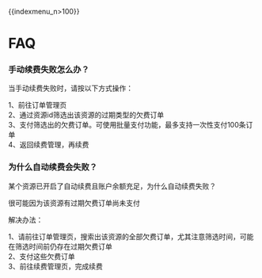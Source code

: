 {{indexmenu_n>100}}

# FAQ

### 手动续费失败怎么办？

当手动续费失败时，请按以下方式操作：

1、前往订单管理页  
2、通过资源id筛选出该资源的过期类型的欠费订单  
3、支付筛选出的欠费订单。可使用批量支付功能，最多支持一次性支付100条订单  
4、返回续费管理，再续费

### 为什么自动续费会失败？

某个资源已开启了自动续费且账户余额充足，为什么自动续费失败？

很可能因为该资源有过期欠费订单尚未支付

解决办法：

1、请前往订单管理页，搜索出该资源的全部欠费订单，尤其注意筛选时间，可能在筛选时间前仍存在过期欠费订单  
2、支付这些欠费订单  
3、前往续费管理页，完成续费
